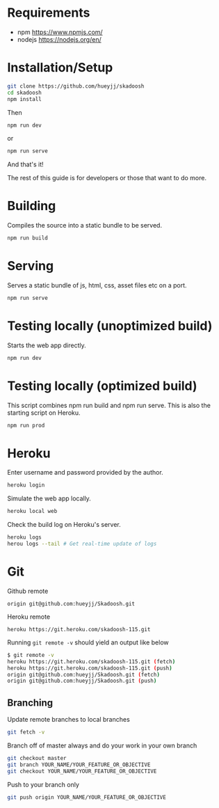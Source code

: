 # Requirements
- npm https://www.npmjs.com/ 
- nodejs https://nodejs.org/en/ 

# Installation/Setup
```sh
git clone https://github.com/hueyjj/skadoosh
cd skadoosh
npm install
```
Then
```sh
npm run dev
```
or 
```sh
npm run serve
```

And that's it!

The rest of this guide is for developers or those that want to do more.

# Building
Compiles the source into a static bundle to be served.
```sh
npm run build
```

# Serving
Serves a static bundle of js, html, css, asset files etc on a port.
```sh
npm run serve
```

# Testing locally (unoptimized build)
Starts the web app directly.
```sh
npm run dev
```

# Testing locally (optimized build)
This script combines npm run build and npm run serve. This is also the starting script on Heroku.
```sh
npm run prod
```

# Heroku
Enter username and password provided by the author.
```sh
heroku login
```

Simulate the web app locally.
```sh
heroku local web
```

Check the build log on Heroku's server.
```sh
heroku logs
herou logs --tail # Get real-time update of logs
```

# Git
Github remote
```
origin git@github.com:hueyjj/Skadoosh.git
```

Heroku remote
```
heroku https://git.heroku.com/skadoosh-115.git
```

Running `git remote -v` should yield an output like below
```sh
$ git remote -v
heroku https://git.heroku.com/skadoosh-115.git (fetch)
heroku https://git.heroku.com/skadoosh-115.git (push)
origin git@github.com:hueyjj/Skadoosh.git (fetch)
origin git@github.com:hueyjj/Skadoosh.git (push)
```

## Branching
Update remote branches to local branches
```sh
git fetch -v
```
Branch off of master always and do your work in your own branch
```sh
git checkout master
git branch YOUR_NAME/YOUR_FEATURE_OR_OBJECTIVE
git checkout YOUR_NAME/YOUR_FEATURE_OR_OBJECTIVE
```

Push to your branch only
```sh
git push origin YOUR_NAME/YOUR_FEATURE_OR_OBJECTIVE
```